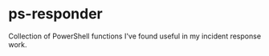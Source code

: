 ps-responder
============

Collection of PowerShell functions I've found useful in my incident response work.
